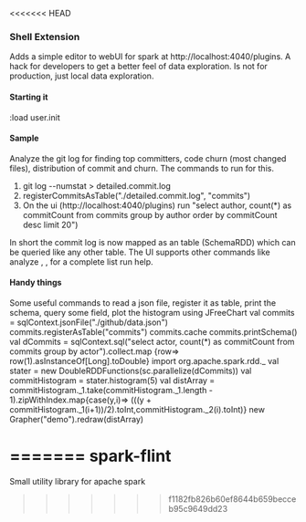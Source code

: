 <<<<<<< HEAD
### Shell Extension  
Adds a simple editor to webUI for spark at http://localhost:4040/plugins. A hack for developers to get a better feel of data exploration. Is not for production, just local data exploration.

#### Starting it  

:load user.init


#### Sample  

Analyze the git log for finding top committers, code churn (most changed files), distribution of commit and churn. The commands to run for this.  
1. git log --numstat > detailed.commit.log
2. registerCommitsAsTable("./detailed.commit.log", "commits")
3. On the ui (http://localhost:4040/plugins) run "select author, count(*) as commitCount from commits group by author order by commitCount desc limit 20")

In short the commit log is now mapped as an table (SchemaRDD) which can be queried like any other table. The UI supports other commands like analyze <tablename>, <fieldname>, for a complete list run help.


#### Handy things  
Some useful commands to read a json file, register it as table, print the schema, query some field, plot the histogram using JFreeChart
val commits = sqlContext.jsonFile("./github/data.json")
commits.registerAsTable("commits")
commits.cache
commits.printSchema()
val dCommits = sqlContext.sql("select actor, count(*) as commitCount from commits group by actor").collect.map {row=> row(1).asInstanceOf[Long].toDouble}
import org.apache.spark.rdd._
val stater = new DoubleRDDFunctions(sc.parallelize(dCommits))
val commitHistogram = stater.histogram(5)
val distArray = commitHistogram._1.take(commitHistogram._1.length - 1).zipWithIndex.map{case(y,i)=> (((y + commitHistogram._1(i+1))/2).toInt,commitHistogram._2(i).toInt)}
new Grapher("demo").redraw(distArray)

=======
spark-flint
===========

Small utility library for apache spark
>>>>>>> f1182fb826b60ef8644b659becceb95c9649dd23

